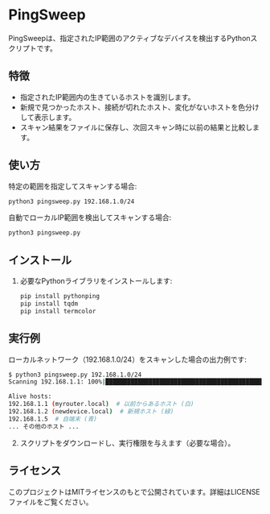 # PingSweep

PingSweepは、指定されたIP範囲のアクティブなデバイスを検出するPythonスクリプトです。

## 特徴

- 指定されたIP範囲内の生きているホストを識別します。
- 新規で見つかったホスト、接続が切れたホスト、変化がないホストを色分けして表示します。
- スキャン結果をファイルに保存し、次回スキャン時に以前の結果と比較します。

## 使い方

特定の範囲を指定してスキャンする場合:
```bash
python3 pingsweep.py 192.168.1.0/24
```

自動でローカルIP範囲を検出してスキャンする場合:
```bash
python3 pingsweep.py
```

## インストール

1. 必要なPythonライブラリをインストールします:
    ```bash
    pip install pythonping
    pip install tqdm
    pip install termcolor
    ```

## 実行例

ローカルネットワーク（192.168.1.0/24）をスキャンした場合の出力例です:

```bash
$ python3 pingsweep.py 192.168.1.0/24
Scanning 192.168.1.1: 100%|███████████████████████████████████████████████████████████| 254/254 [00:25<00:00, 10.12host/s]

Alive hosts:
192.168.1.1 (myrouter.local)  # 以前からあるホスト (白)
192.168.1.2 (newdevice.local)  # 新規ホスト (緑)
192.168.1.5  # 自端末 (青)
... その他のホスト ...
```


2. スクリプトをダウンロードし、実行権限を与えます（必要な場合）。

## ライセンス

このプロジェクトはMITライセンスのもとで公開されています。詳細はLICENSEファイルをご覧ください。
